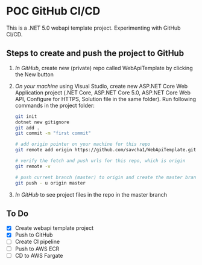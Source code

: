 ﻿# POC GitHub CI/CD
This is a .NET 5.0 webapi template project. Experimenting with GitHub CI/CD.

## Steps to create and push the project to GitHub
1. *In GitHub*, create new (private) repo called WebApiTemplate by clicking the New button
1. *On your machine* using Visual Studio, create new ASP.NET Core Web Application project (.NET Core, ASP.NET Core 5.0, ASP.NET Core Web API, Configure for HTTPS, Solution file in the same folder). Run following commands in the project folder:

	```bash
	git init
	dotnet new gitignore
	git add .
	git commit -m "first commit"

    # add origin pointer on your machine for this repo
	git remote add origin https://github.com/savcha1/WebApiTemplate.git 

    # verify the fetch and push urls for this repo, which is origin
	git remote -v	

    # push current branch (master) to origin and create the master branch in remote
	git push - u origin master	

	```
1. *In GitHub* to see project files in the repo in the master branch

## To Do
- [x] Create webapi template project
- [x] Push to GitHub
- [ ] Create CI pipeline
- [ ] Push to AWS ECR
- [ ] CD to AWS Fargate
